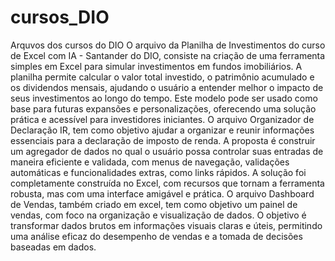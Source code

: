 # cursos_DIO
Arquvos dos cursos do DIO
O arquivo da Planilha de Investimentos do curso de Excel com IA - Santander do DIO, consiste na criação de uma ferramenta simples em Excel para simular investimentos em fundos imobiliários. A planilha permite calcular o valor total investido, o patrimônio acumulado e os dividendos mensais, ajudando o usuário a entender melhor o impacto de seus investimentos ao longo do tempo. Este modelo pode ser usado como base para futuras expansões e personalizações, oferecendo uma solução prática e acessível para investidores iniciantes.
O arquivo Organizador de Declaração IR, tem como objetivo ajudar a organizar e reunir informações essenciais para a declaração de imposto de renda. A proposta é construir um agregador de dados no qual o usuário possa controlar suas entradas de maneira eficiente e validada, com menus de navegação, validações automáticas e funcionalidades extras, como links rápidos. A solução foi completamente construída no Excel, com recursos que tornam a ferramenta robusta, mas com uma interface amigável e prática.
O arquivo Dashboard de Vendas, também criado em excel, tem como objetivo um painel de vendas, com foco na organização e visualização de dados. O objetivo é transformar dados brutos em informações visuais claras e úteis, permitindo uma análise eficaz do desempenho de vendas e a tomada de decisões baseadas em dados. 
